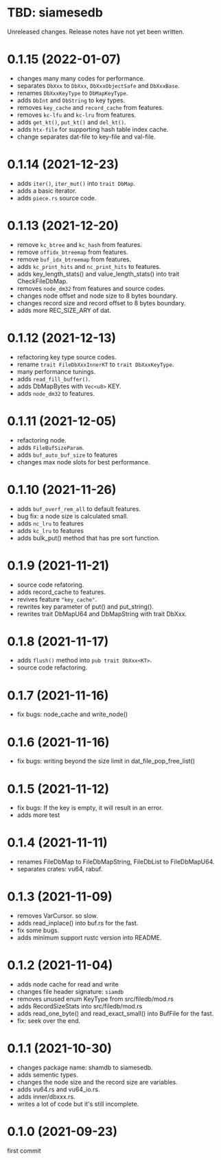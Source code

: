 TBD: siamesedb
===
Unreleased changes. Release notes have not yet been written.

0.1.15 (2022-01-07)
=====

* changes many many codes for performance.
* separates `DbXxx` to `DbXxx`, `DbXxxObjectSafe` and `DbXxxBase`.
* renames `DbXxxKeyType` to `DbMapKeyType`.
* adds `DbInt` and `DbString` to key types.
* removes `key_cache` and `record_cache` from features.
* removes `kc-lfu` and `kc-lru` from features.
* adds `get_kt()`, `put_kt()` and `del_kt()`.
* adds `htx-file` for supporting hash table index cache.
* change separates dat-file to key-file and val-file.

0.1.14 (2021-12-23)
=====

* adds `iter()`, `iter_mut()` into `trait DbMap`.
* adds a basic iterator.
* adds `piece.rs` source code.

0.1.13 (2021-12-20)
=====

* remove `kc_btree` and `kc_hash` from features.
* remove `offidx_btreemap` from features.
* remove `buf_idx_btreemap` from features.
* adds `kc_print_hits` and `nc_print_hits`  to features.
* adds key_length_stats() and value_length_stats() into trait CheckFileDbMap.
* removes `node_dm32` from features and source codes.
* changes node offset and node size to 8 bytes boundary.
* changes record size and record offset to 8 bytes boundary.
* adds more REC_SIZE_ARY of dat.

0.1.12 (2021-12-13)
=====

* refactoring key type source codes.
* rename `trait FileDbXxxInnerKT` to `trait DbXxxKeyType`.
* many performance tunings.
* adds `read_fill_buffer()`.
* adds DbMapBytes with `Vec<u8>` KEY.
* adds `node_dm32` to features.

0.1.11 (2021-12-05)
=====

* refactoring node.
* adds `FileBufSizeParam`.
* adds `buf_auto_buf_size` to features
* changes max node slots for best performance.

0.1.10 (2021-11-26)
=====

* adds `buf_overf_rem_all` to default features.
* bug fix: a node size is calculated small.
* adds `nc_lru` to features
* adds `kc_lru` to features
* adds bulk_put() method that has pre sort function.

0.1.9 (2021-11-21)
=====

* source code refatoring.
* adds record_cache to features.
* revives feature `"key_cache"`.
* rewrites key parameter of put() and put_string().
* rewrites trait DbMapU64 and DbMapString with trait DbXxx<KT>.

0.1.8 (2021-11-17)
=====

* adds `flush()` method into `pub trait DbXxx<KT>`.
* source code refactoring.

0.1.7 (2021-11-16)
=====

* fix bugs: node_cache and write_node()

0.1.6 (2021-11-16)
=====

* fix bugs: writing beyond the size limit in dat_file_pop_free_list()

0.1.5 (2021-11-12)
=====

* fix bugs: If the key is empty, it will result in an error.
* adds more test

0.1.4 (2021-11-11)
=====

* renames FileDbMap to FileDbMapString, FileDbList to FileDbMapU64.
* separates crates: vu64, rabuf.

0.1.3 (2021-11-09)
=====

* removes VarCursor. so slow.
* adds read_inplace() into buf.rs for the fast.
* fix some bugs.
* adds minimum support rustc version into README.

0.1.2 (2021-11-04)
=====

* adds node cache for read and write
* changes file header signature: `siamdb`
* removes unused enum KeyType from src/filedb/mod.rs
* adds RecordSizeStats into src/filedb/mod.rs
* adds read_one_byte() and read_exact_small() into BufFile for the fast.
* fix: seek over the end.

0.1.1 (2021-10-30)
=====

* changes package name: shamdb to siamesedb.
* adds sementic types.
* changes the node size and the record size are variables.
* adds vu64.rs and vu64_io.rs.
* adds inner/dbxxx.rs.
* writes a lot of code but it's still incomplete.

0.1.0 (2021-09-23)
=====

first commit
